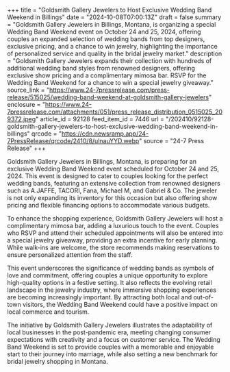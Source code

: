 +++
title = "Goldsmith Gallery Jewelers to Host Exclusive Wedding Band Weekend in Billings"
date = "2024-10-08T07:00:13Z"
draft = false
summary = "Goldsmith Gallery Jewelers in Billings, Montana, is organizing a special Wedding Band Weekend event on October 24 and 25, 2024, offering couples an expanded selection of wedding bands from top designers, exclusive pricing, and a chance to win jewelry, highlighting the importance of personalized service and quality in the bridal jewelry market."
description = "Goldsmith Gallery Jewelers expands their collection with hundreds of additional wedding band styles from renowned designers, offering exclusive show pricing and a complimentary mimosa bar. RSVP for the Wedding Band Weekend for a chance to win a special jewelry giveaway."
source_link = "https://www.24-7pressrelease.com/press-release/515025/wedding-band-weekend-at-goldsmith-gallery-jewelers"
enclosure = "https://www.24-7pressrelease.com/attachments/051/press_release_distribution_0515025_209372.jpeg"
article_id = 92128
feed_item_id = 7446
url = "/202410/92128-goldsmith-gallery-jewelers-to-host-exclusive-wedding-band-weekend-in-billings"
qrcode = "https://cdn.newsramp.app/24-7PressRelease/qrcode/2410/8/ulnauYYD.webp"
source = "24-7 Press Release"
+++

<p>Goldsmith Gallery Jewelers in Billings, Montana, is preparing for an exclusive Wedding Band Weekend event scheduled for October 24 and 25, 2024. This event is designed to cater to couples looking for the perfect wedding bands, featuring an extensive collection from renowned designers such as A.JAFFE, TACORI, Fana, Michael M, and Gabriel & Co. The jeweler is not only expanding its inventory for this occasion but also offering show pricing and flexible financing options to accommodate various budgets.</p><p>To enhance the shopping experience, Goldsmith Gallery Jewelers will host a complimentary mimosa bar, adding a luxurious touch to the event. Couples who RSVP and attend their scheduled appointments will also be entered into a special jewelry giveaway, providing an extra incentive for early planning. While walk-ins are welcome, the store recommends making reservations to ensure personalized attention from the staff.</p><p>This event underscores the significance of wedding bands as symbols of love and commitment, offering couples a unique opportunity to explore high-quality options in a festive setting. It also reflects the evolving retail landscape in the jewelry industry, where immersive shopping experiences are becoming increasingly important. By attracting both local and out-of-town visitors, the Wedding Band Weekend could have a positive impact on local commerce and tourism.</p><p>The initiative by Goldsmith Gallery Jewelers illustrates the adaptability of local businesses in the post-pandemic era, meeting changing consumer expectations with creativity and a focus on customer service. The Wedding Band Weekend is set to provide couples with a memorable and enjoyable start to their journey into marriage, while also setting a new benchmark for bridal jewelry shopping in Montana.</p>